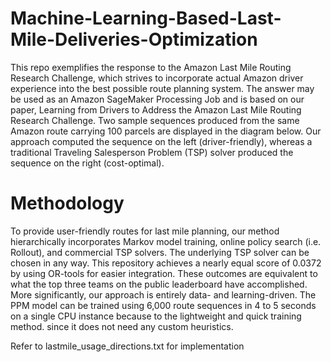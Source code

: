 # Machine-Learning-Based-Last-Mile-Deliveries-Optimization

This repo exemplifies the response to the Amazon Last Mile Routing Research Challenge, which strives to incorporate actual Amazon driver experience into the best possible route planning system. The answer may be used as an Amazon SageMaker Processing Job and is based on our paper, Learning from Drivers to Address the Amazon Last Mile Routing Research Challenge. Two sample sequences produced from the same Amazon route carrying 100 parcels are displayed in the diagram below. Our approach computed the sequence on the left (driver-friendly), whereas a traditional Traveling Salesperson Problem (TSP) solver produced the sequence on the right (cost-optimal).

# Methodology

To provide user-friendly routes for last mile planning, our method hierarchically incorporates Markov model training, online policy search (i.e. Rollout), and commercial TSP solvers. The underlying TSP solver can be chosen in any way. This repository achieves a nearly equal score of 0.0372 by using OR-tools for easier integration. These outcomes are equivalent to what the top three teams on the public leaderboard have accomplished. More significantly, our approach is entirely data- and learning-driven. The PPM model can be trained using 6,000 route sequences in 4 to 5 seconds on a single CPU instance because to the lightweight and quick training method. since it does not need any custom heuristics.

Refer to lastmile_usage_directions.txt for implementation
